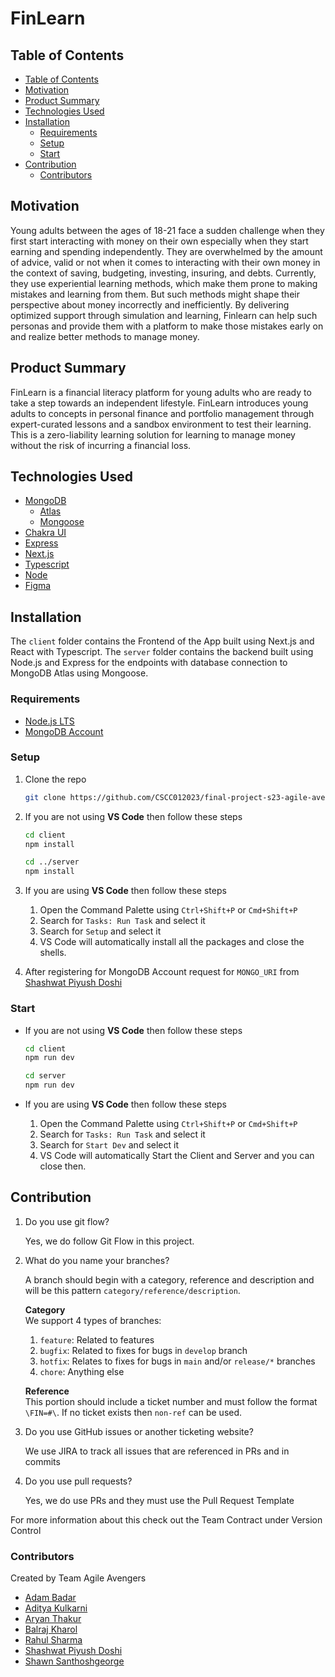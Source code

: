 # FinLearn

## Table of Contents

- [Table of Contents](#table-of-contents)
- [Motivation](#motivation)
- [Product Summary](#product-summary)
- [Technologies Used](#technologies-used)
- [Installation](#installation)
  - [Requirements](#requirements)
  - [Setup](#setup)
  - [Start](#start)
- [Contribution](#contribution)
  - [Contributors](#contributors)

## Motivation

Young adults between the ages of 18-21 face a sudden challenge when they first start interacting with money on their own especially when they start earning and spending independently. They are overwhelmed by the amount of advice, valid or not when it comes to interacting with their own money in the context of saving, budgeting, investing, insuring, and debts. Currently, they use experiential learning methods, which make them prone to making mistakes and learning from them. But such methods might shape their perspective about money incorrectly and inefficiently. By delivering optimized support through simulation and learning, Finlearn can help such personas and provide them with a platform to make those mistakes early on and realize better methods to manage money.

## Product Summary

FinLearn is a financial literacy platform for young adults who are ready to take a step towards an independent lifestyle. FinLearn introduces young adults to concepts in personal finance and portfolio management through expert-curated lessons and a sandbox environment to test their learning. This is a zero-liability learning solution for learning to manage money without the risk of incurring a financial loss.

## Technologies Used

- [MongoDB](https://www.mongodb.com/)
  - [Atlas](https://www.mongodb.com/atlas)
  - [Mongoose](https://mongoosejs.com/)
- [Chakra UI](https://chakra-ui.com)
- [Express](https://expressjs.com/)
- [Next.js](https://nextjs.org/docs)
- [Typescript](https://www.typescriptlang.org/)
- [Node](https://nodejs.org/en/)
- [Figma](https://www.figma.com/)

## Installation

The `client` folder contains the Frontend of the App built using Next.js and React with Typescript. The `server` folder contains the backend built using Node.js and Express for the endpoints with database connection to MongoDB Atlas using Mongoose.

### Requirements

- [Node.js LTS](https://nodejs.org/en/download)
- [MongoDB Account](https://account.mongodb.com/account/register)

### Setup

1. Clone the repo

   ```bash
   git clone https://github.com/CSCC012023/final-project-s23-agile-avengers.git
   ```

2. If you are not using **VS Code** then follow these steps

   ```bash
   cd client
   npm install

   cd ../server
   npm install
   ```

3. If you are using **VS Code** then follow these steps
    1. Open the Command Palette using `Ctrl+Shift+P` or `Cmd+Shift+P`
    2. Search for `Tasks: Run Task` and select it
    3. Search for `Setup` and select it
    4. VS Code will automatically install all the packages and close the shells.

4. After registering for MongoDB Account request for `MONGO_URI` from [Shashwat Piyush Doshi](https://github.com/shashwat-doshi)

### Start

- If you are not using **VS Code** then follow these steps

   ```bash
   cd client
   npm run dev
   ```

   ```bash
   cd server
   npm run dev
   ```

- If you are using **VS Code** then follow these steps
    1. Open the Command Palette using `Ctrl+Shift+P` or `Cmd+Shift+P`
    2. Search for `Tasks: Run Task` and select it
    3. Search for `Start Dev` and select it
    4. VS Code will automatically Start the Client and Server and you can close then.

## Contribution

1. Do you use git flow?

    Yes, we do follow Git Flow in this project.

2. What do you name your branches?

    A branch should begin with a category, reference and description and will be this pattern `category/reference/description`.

    **Category** <br />
    We support 4 types of branches:

    1. `feature`: Related to features
    2. `bugfix`: Related to fixes for bugs in `develop` branch
    3. `hotfix`: Relates to fixes for bugs in `main` and/or `release/*` branches
    4. `chore`: Anything else

    **Reference** <br />
    This portion should include a ticket number and must follow the format `\FIN=#\`. If no
    ticket exists then `non-ref` can be used.

3. Do you use GitHub issues or another ticketing website?

    We use JIRA to track all issues that are referenced in PRs and in commits

4. Do you use pull requests?

    Yes, we do use PRs and they must use the Pull Request Template

For more information about this check out the Team Contract under Version Control

### Contributors

Created by Team Agile Avengers

- [Adam Badar](https://github.com/adam-badar)
- [Aditya Kulkarni](https://github.com/Aditya-k-23)
- [Aryan Thakur](https://github.com/aryan-thakur)
- [Balraj Kharol](https://github.com/balraj03)
- [Rahul Sharma](https://github.com/D3nam)
- [Shashwat Piyush Doshi](https://github.com/shashwat-doshi)
- [Shawn Santhoshgeorge](https://github.com/ShawnGeorge03)
